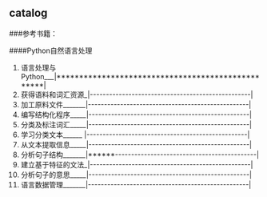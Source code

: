 catalog
----
###参考书籍：

####Python自然语言处理  

1. 语言处理与Python___|**************************************************| 
2. 获得语料和词汇资源_|--------------------------------------------------|  
3. 加工原料文件_______|--------------------------------------------------|          
4. 编写结构化程序_____|--------------------------------------------------|          
5. 分类及标注词汇_____|--------------------------------------------------|   
6. 学习分类文本______ |--------------------------------------------------|   
7. 从文本提取信息_____|--------------------------------------------------|   
8. 分析句子结构_______|******--------------------------------------------|   
9. 建立基于特征的文法_|--------------------------------------------------|   
10. 分析句子的意思_____|--------------------------------------------------|    
11. 语言数据管理_______|--------------------------------------------------|    
